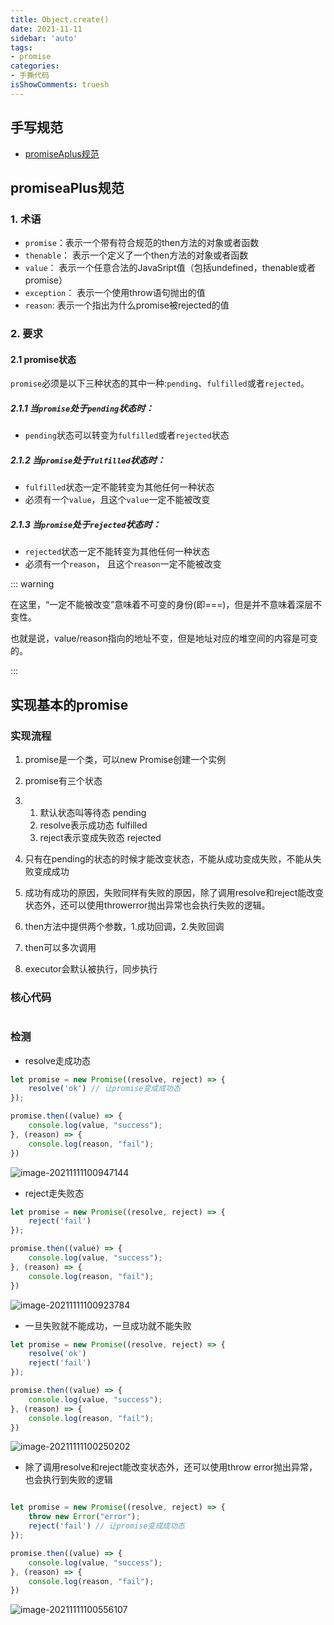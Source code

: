 ```yaml
---
title: Object.create()
date: 2021-11-11
sidebar: 'auto'
tags:
- promise
categories:
- 手撕代码
isShowComments: truesh
---
```


## 手写规范

-   [promiseAplus规范](https://promisesaplus.com/) 

## promiseaPlus规范

### 1. 术语

-   `promise`：表示一个带有符合规范的then方法的对象或者函数
-   `thenable`： 表示一个定义了一个then方法的对象或者函数
-   `value`： 表示一个任意合法的JavaSript值（包括undefined，thenable或者promise）
-   `exception`： 表示一个使用throw语句抛出的值
-   `reason`: 表示一个指出为什么promise被rejected的值

### 2. 要求

#### 2.1 promise状态

`promise`必须是以下三种状态的其中一种:`pending`、`fulfilled`或者`rejected`。

##### 2.1.1 当``promise``处于`pending`状态时：

-   `pending`状态可以转变为`fulfilled`或者`rejected`状态

##### 2.1.2 当`promise`处于`fulfilled`状态时：

-   `fulfilled`状态一定不能转变为其他任何一种状态
-   必须有一个`value`，且这个`value`一定不能被改变

##### 2.1.3 当`promise`处于`rejected`状态时：

-   `rejected`状态一定不能转变为其他任何一种状态
-   必须有一个`reason`， 且这个`reason`一定不能被改变

::: warning

​	在这里，“一定不能被改变”意味着不可变的身份(即===)，但是并不意味着深层不变性。

​	也就是说，value/reason指向的地址不变，但是地址对应的堆空间的内容是可变的。

:::





## 实现基本的promise

### 实现流程

1.  promise是一个类，可以new Promise创建一个实例

2.  promise有三个状态

3.  1.  默认状态叫等待态 pending
    2.  resolve表示成功态 fulfilled
    3.  reject表示变成失败态 rejected

4.  只有在pending的状态的时候才能改变状态，不能从成功变成失败，不能从失败变成成功

5.  成功有成功的原因，失败同样有失败的原因，除了调用resolve和reject能改变状态外，还可以使用throwerror抛出异常也会执行失败的逻辑。

6.  then方法中提供两个参数，1.成功回调，2.失败回调

7.  then可以多次调用

8.  executor会默认被执行，同步执行

### 核心代码

```js
```



### 检测

-   resolve走成功态

```js
let promise = new Promise((resolve, reject) => {
    resolve('ok') // 让promise变成成功态
});

promise.then((value) => {
    console.log(value, "success");
}, (reason) => {
    console.log(reason, "fail");
})
```

![image-20211111100947144](https://gitee.com/ljcdzh/my_pic/raw/master/img/202111111010346.png)

-   reject走失败态

```js
let promise = new Promise((resolve, reject) => {
    reject('fail')
});

promise.then((value) => {
    console.log(value, "success");
}, (reason) => {
    console.log(reason, "fail");
})
```

![image-20211111100923784](https://gitee.com/ljcdzh/my_pic/raw/master/img/202111111011847.png)

-   一旦失败就不能成功，一旦成功就不能失败

```js
let promise = new Promise((resolve, reject) => {
    resolve('ok')
    reject('fail') 
});

promise.then((value) => {
    console.log(value, "success");
}, (reason) => {
    console.log(reason, "fail");
})
```

![image-20211111100250202](https://gitee.com/ljcdzh/my_pic/raw/master/img/202111111002250.png)

-   除了调用resolve和reject能改变状态外，还可以使用throw error抛出异常，也会执行到失败的逻辑

```js

let promise = new Promise((resolve, reject) => {
    throw new Error("error");
    reject('fail') // 让promise变成成功态
});

promise.then((value) => {
    console.log(value, "success");
}, (reason) => {
    console.log(reason, "fail");
})
```

![image-20211111100556107](https://gitee.com/ljcdzh/my_pic/raw/master/img/202111111005148.png)

